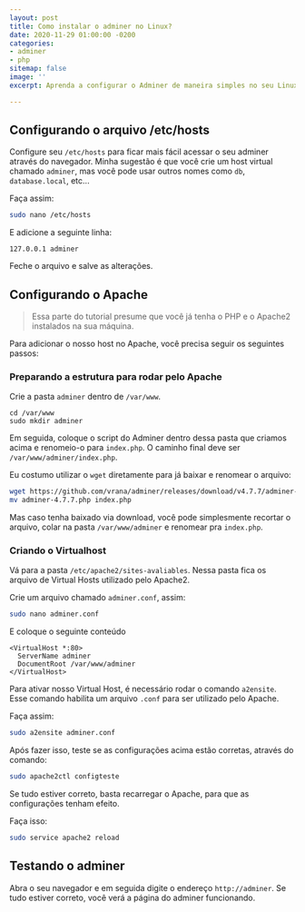 ```yaml
---
layout: post
title: Como instalar o adminer no Linux?
date: 2020-11-29 01:00:00 -0200
categories:
- adminer
- php
sitemap: false
image: ''
excerpt: Aprenda a configurar o Adminer de maneira simples no seu Linux

---
```


## Configurando o arquivo /etc/hosts

Configure seu `/etc/hosts` para ficar mais fácil acessar o seu adminer através do navegador. Minha sugestão é que você crie um host virtual chamado `adminer`, mas você pode usar outros nomes como `db`, `database.local`, etc...

Faça assim:

```bash
sudo nano /etc/hosts
```

E adicione a seguinte linha:

```nano
127.0.0.1 adminer
```

Feche o arquivo e salve as alterações.

## Configurando o Apache

> Essa parte do tutorial presume que você já tenha o PHP e o Apache2 instalados na sua máquina.

Para adicionar o nosso host no Apache, você precisa seguir os seguintes passos:

### Preparando a estrutura para rodar pelo Apache

Crie a pasta `adminer` dentro de `/var/www`. 

```
cd /var/www
sudo mkdir adminer
```

Em seguida, coloque o script do Adminer dentro dessa pasta que criamos acima e renomeio-o para `index.php`. O caminho final deve ser `/var/www/adminer/index.php`.

Eu costumo utilizar o `wget` diretamente para já baixar e renomear o arquivo:

```bash
wget https://github.com/vrana/adminer/releases/download/v4.7.7/adminer-4.7.7.php
mv adminer-4.7.7.php index.php
```

Mas caso tenha baixado via download, você pode simplesmente recortar o arquivo, colar na pasta `/var/www/adminer` e renomear pra `index.php`.

### Criando o Virtualhost

Vá para a pasta `/etc/apache2/sites-avaliables`. Nessa pasta fica os arquivo de Virtual Hosts utilizado pelo Apache2. 

Crie um arquivo chamado `adminer.conf`, assim:

```bash
sudo nano adminer.conf
```

E coloque o seguinte conteúdo

```
<VirtualHost *:80>
  ServerName adminer
  DocumentRoot /var/www/adminer
</VirtualHost>
```

Para ativar nosso Virtual Host, é necessário rodar o comando `a2ensite`. Esse comando habilita um arquivo `.conf` para ser utilizado pelo Apache.

Faça assim:

```bash
sudo a2ensite adminer.conf
```

Após fazer isso, teste se as configurações acima estão corretas, através do comando:

```bash
sudo apache2ctl configteste
```

Se tudo estiver correto, basta recarregar o Apache, para que as configurações tenham efeito.

Faça isso:

```bash
sudo service apache2 reload
```

## Testando o adminer

Abra o seu navegador e em seguida digite o endereço `http://adminer`. Se tudo estiver correto, você verá a página do adminer funcionando.
